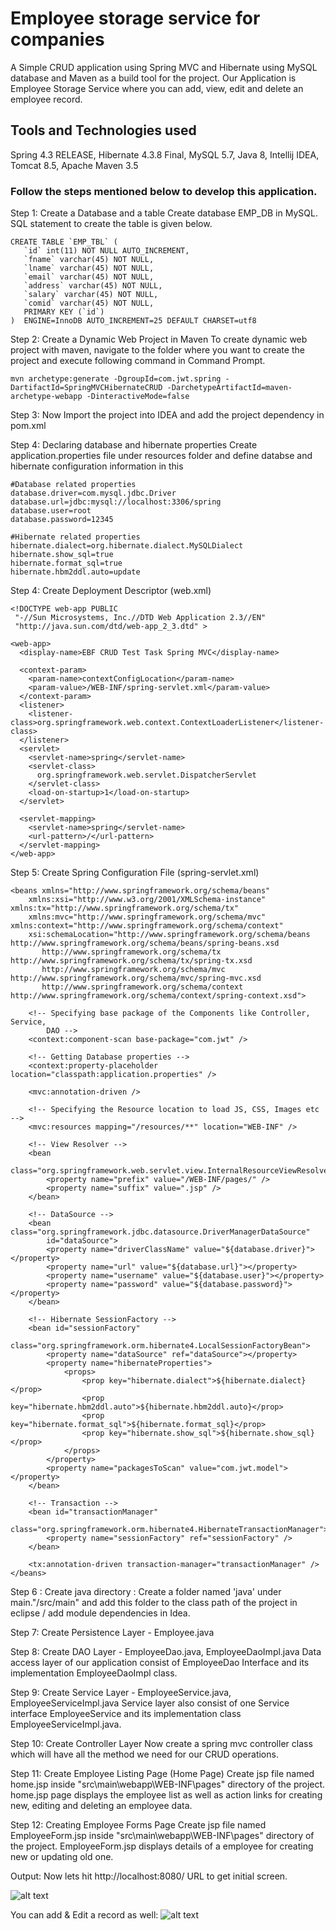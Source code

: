 # Employee storage service for companies

A Simple CRUD application using Spring MVC and Hibernate using MySQL database and Maven as a build tool for the project. Our Application is Employee Storage Service where you can add, view, edit and delete an employee record.

## Tools and Technologies used  

Spring 4.3 RELEASE, Hibernate 4.3.8 Final, MySQL 5.7, Java 8, Intellij IDEA, Tomcat 8.5, Apache Maven 3.5

### Follow the steps mentioned below to develop this application.
Step 1: Create a Database and a table
Create database EMP_DB in MySQL. SQL statement to create the table is given below.
```
CREATE TABLE `EMP_TBL` (   
   `id` int(11) NOT NULL AUTO_INCREMENT,
   `fname` varchar(45) NOT NULL,
   `lname` varchar(45) NOT NULL,
   `email` varchar(45) NOT NULL,
   `address` varchar(45) NOT NULL,
   `salary` varchar(45) NOT NULL,
   `comid` varchar(45) NOT NULL,
   PRIMARY KEY (`id`) 
)  ENGINE=InnoDB AUTO_INCREMENT=25 DEFAULT CHARSET=utf8
```

Step 2: Create a Dynamic Web Project in Maven
To create dynamic web project with maven, navigate to the folder where you want to create the project and execute following command in 
Command Prompt.

```
mvn archetype:generate -DgroupId=com.jwt.spring -DartifactId=SpringMVCHibernateCRUD -DarchetypeArtifactId=maven-archetype-webapp -DinteractiveMode=false
```
Step 3: Now Import the project into IDEA and add the project dependency in pom.xml

Step 4: Declaring database and hibernate properties
Create application.properties file under resources folder and define databse and hibernate configuration information in this

```
#Database related properties
database.driver=com.mysql.jdbc.Driver
database.url=jdbc:mysql://localhost:3306/spring
database.user=root
database.password=12345

#Hibernate related properties
hibernate.dialect=org.hibernate.dialect.MySQLDialect
hibernate.show_sql=true
hibernate.format_sql=true
hibernate.hbm2ddl.auto=update
```
Step 4: Create Deployment Descriptor (web.xml)
```
<!DOCTYPE web-app PUBLIC
 "-//Sun Microsystems, Inc.//DTD Web Application 2.3//EN"
 "http://java.sun.com/dtd/web-app_2_3.dtd" >

<web-app>
  <display-name>EBF CRUD Test Task Spring MVC</display-name>

  <context-param>
    <param-name>contextConfigLocation</param-name>
    <param-value>/WEB-INF/spring-servlet.xml</param-value>
  </context-param>
  <listener>
    <listener-class>org.springframework.web.context.ContextLoaderListener</listener-class>
  </listener>
  <servlet>
    <servlet-name>spring</servlet-name>
    <servlet-class>
      org.springframework.web.servlet.DispatcherServlet
    </servlet-class>
    <load-on-startup>1</load-on-startup>
  </servlet>

  <servlet-mapping>
    <servlet-name>spring</servlet-name>
    <url-pattern>/</url-pattern>
  </servlet-mapping>
</web-app>
```
Step 5: Create Spring Configuration File (spring-servlet.xml)
```
<beans xmlns="http://www.springframework.org/schema/beans"
	xmlns:xsi="http://www.w3.org/2001/XMLSchema-instance" xmlns:tx="http://www.springframework.org/schema/tx"
	xmlns:mvc="http://www.springframework.org/schema/mvc" xmlns:context="http://www.springframework.org/schema/context"
	xsi:schemaLocation="http://www.springframework.org/schema/beans http://www.springframework.org/schema/beans/spring-beans.xsd
       http://www.springframework.org/schema/tx http://www.springframework.org/schema/tx/spring-tx.xsd
       http://www.springframework.org/schema/mvc http://www.springframework.org/schema/mvc/spring-mvc.xsd
       http://www.springframework.org/schema/context http://www.springframework.org/schema/context/spring-context.xsd">

	<!-- Specifying base package of the Components like Controller, Service, 
		DAO -->
	<context:component-scan base-package="com.jwt" />

	<!-- Getting Database properties -->
	<context:property-placeholder location="classpath:application.properties" />

	<mvc:annotation-driven />

	<!-- Specifying the Resource location to load JS, CSS, Images etc -->
	<mvc:resources mapping="/resources/**" location="WEB-INF" />

	<!-- View Resolver -->
	<bean
		class="org.springframework.web.servlet.view.InternalResourceViewResolver">
		<property name="prefix" value="/WEB-INF/pages/" />
		<property name="suffix" value=".jsp" />
	</bean>

	<!-- DataSource -->
	<bean class="org.springframework.jdbc.datasource.DriverManagerDataSource"
		id="dataSource">
		<property name="driverClassName" value="${database.driver}"></property>
		<property name="url" value="${database.url}"></property>
		<property name="username" value="${database.user}"></property>
		<property name="password" value="${database.password}"></property>
	</bean>

	<!-- Hibernate SessionFactory -->
	<bean id="sessionFactory"
		class="org.springframework.orm.hibernate4.LocalSessionFactoryBean">
		<property name="dataSource" ref="dataSource"></property>
		<property name="hibernateProperties">
			<props>
				<prop key="hibernate.dialect">${hibernate.dialect}</prop>
				<prop key="hibernate.hbm2ddl.auto">${hibernate.hbm2ddl.auto}</prop>
				<prop key="hibernate.format_sql">${hibernate.format_sql}</prop>
				<prop key="hibernate.show_sql">${hibernate.show_sql}</prop>
			</props>
		</property>
		<property name="packagesToScan" value="com.jwt.model"></property>
	</bean>

	<!-- Transaction -->
	<bean id="transactionManager"
		class="org.springframework.orm.hibernate4.HibernateTransactionManager">
		<property name="sessionFactory" ref="sessionFactory" />
	</bean>

	<tx:annotation-driven transaction-manager="transactionManager" />
</beans>
```

Step 6 : Create java directory :
Create a folder named 'java' under main."/src/main" and add this folder to the class path of the project in eclipse / add module dependencies in Idea.

Step 7: Create Persistence Layer - Employee.java

Step 8: Create DAO Layer - EmployeeDao.java, EmployeeDaoImpl.java
Data access layer of our application consist of EmployeeDao Interface and its implementation EmployeeDaoImpl class. 

Step 9: Create Service Layer - EmployeeService.java, EmployeeServiceImpl.java
Service layer also consist of one Service interface EmployeeService and its implementation class EmployeeServiceImpl.java.

Step 10: Create Controller Layer
Now create a spring mvc controller class which will have all the method we need for our CRUD operations.

Step 11: Create Employee Listing Page (Home Page)
Create jsp file named home.jsp inside "src\main\webapp\WEB-INF\pages" directory of the project. home.jsp page displays the employee list
as well as action links for creating new, editing and deleting an employee data. 

Step 12: Creating Employee Forms Page
Create jsp file named EmployeeForm.jsp inside "src\main\webapp\WEB-INF\pages" directory of the project. 
EmployeeForm.jsp displays details of a employee for creating new or updating old one.

Output:
Now lets hit http://localhost:8080/ URL to get initial screen.

![alt text](https://image.ibb.co/bXSsTb/Untitled.png)

You can add & Edit a record as well:
![alt text](https://image.ibb.co/dKed1w/Untitled1.png)
